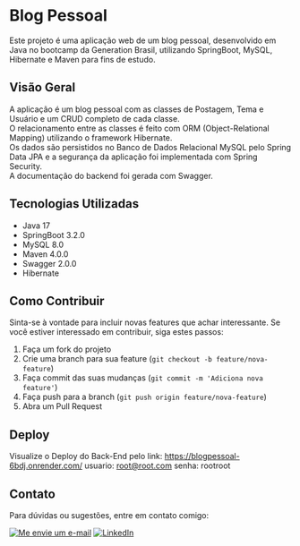 # Blog Pessoal

Este projeto é uma aplicação web de um blog pessoal, desenvolvido em Java no bootcamp da Generation Brasil, utilizando SpringBoot, MySQL, Hibernate e Maven para fins de estudo.

## Visão Geral

A aplicação é um blog pessoal com as classes de Postagem, Tema e Usuário e um CRUD completo de cada classe. <br>
O relacionamento entre as classes é feito com ORM (Object-Relational Mapping) utilizando o framework Hibernate. <br>
Os dados são persistidos no Banco de Dados Relacional MySQL pelo Spring Data JPA e a segurança da aplicação foi implementada com Spring Security.<br>
A documentação do backend foi gerada com Swagger.<br>
  
## Tecnologias Utilizadas

- Java 17
- SpringBoot 3.2.0
- MySQL 8.0
- Maven 4.0.0
- Swagger 2.0.0
- Hibernate 
  
## Como Contribuir

Sinta-se à vontade para incluir novas features que achar interessante. Se você estiver interessado em contribuir, siga estes passos:

1. Faça um fork do projeto
2. Crie uma branch para sua feature (`git checkout -b feature/nova-feature`)
3. Faça commit das suas mudanças (`git commit -m 'Adiciona nova feature'`)
4. Faça push para a branch (`git push origin feature/nova-feature`)
5. Abra um Pull Request

## Deploy
Visualize o Deploy do Back-End pelo link: https://blogpessoal-6bdj.onrender.com/
usuario: root@root.com
senha: rootroot

## Contato

Para dúvidas ou sugestões, entre em contato comigo: 

[![Me envie um e-mail](https://img.shields.io/badge/Email-samaraalmeida379@gmail.com-red)](mailto:samaraalmeida379@gmail.com)
[![LinkedIn](https://img.shields.io/badge/LinkedIn-Me_envie_uma_mensagem!-blue)](https://www.linkedin.com/in/samara-almeida-als/)

